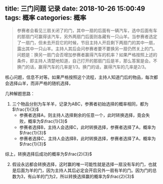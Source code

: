 title: 三门问题 记录
date: 2018-10-26 15:00:49
tags: 概率
categories: 概率
---

>参赛者会看见三扇关闭了的门，其中一扇的后面有一辆汽车，选中后面有车的那扇门可赢得该汽车，另外两扇门后面则各藏有一只山羊。当参赛者选定了一扇门，但未去开启它的时候，节目主持人开启剩下两扇门的其中一扇，露出其中一只山羊。主持人其后会问参赛者要不要换另一扇仍然关上的门。问题是：换另一扇门会否增加参赛者赢得汽车的机率？如果严格按照上述的条件，即主持人清楚地知道，自己打开的那扇门后是羊，那么答案是会。不换门的话，赢得汽车的几率是1/3。换门的话，赢得汽车的几率是2/3。

<!--more-->

核心问题，信息不对等。如果严格按照这个流程，主持人知道门后的物品，每次都会选择山羊，而非严格的随机选择，

几种解题思路：

1. 三个物品分别为车羊羊，记录为ABC，参赛者初始选择的概率相同，都为$\frac{1}{3}$
	- 参赛者选择A，则主持人选择剩余的任意一个，此时转换选择，竟会失败，概率为$\frac{1}{3}$
	- 参赛者选择B，主持人会选择C，此时转换选择，参赛者选择了A，概率为$\frac{1}{3}$
	- 参赛者选择C，主持人会选择B，此时转换选择，参赛者选择了A，概率为$\frac{1}{3}$

综上，转换选择后成功的概率为$\frac{2}{3}$


2. 假设永远都会转换选择，这时赢的唯一可能性就是选择一扇没有车的门，也就是后面为羊的门，因为主持人其后必定会开启另外一扇有羊的门。因为门的总数为3，有山羊的门为2，所以转换选择赢的概率为$\frac{2}{3}$